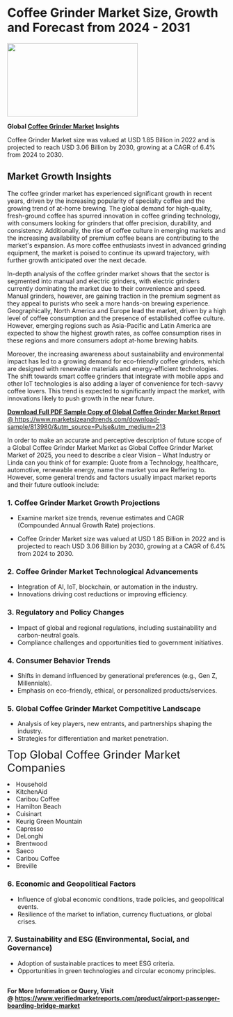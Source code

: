 <H1>Coffee Grinder Market Size, Growth and Forecast from 2024 - 2031</H1><img class="aligncenter size-medium wp-image-584254" src="https://thirdeyenews.in/wp-content/uploads/2024/09/Global-Market-Research-300x168.jpeg" alt="" width="300" height="168" /><p><strong>Global&nbsp;<a href="https://www.marketsizeandtrends.com/download-sample/813980/&amp;utm_source=Pulse&amp;utm_medium=213">Coffee Grinder Market</a> Insights</strong></p><p>Coffee Grinder Market size was valued at USD 1.85 Billion in 2022 and is projected to reach USD 3.06 Billion by 2030, growing at a CAGR of 6.4% from 2024 to 2030.</p><p><h2>Market Growth Insights</h2> <p>The coffee grinder market has experienced significant growth in recent years, driven by the increasing popularity of specialty coffee and the growing trend of at-home brewing. The global demand for high-quality, fresh-ground coffee has spurred innovation in coffee grinding technology, with consumers looking for grinders that offer precision, durability, and consistency. Additionally, the rise of coffee culture in emerging markets and the increasing availability of premium coffee beans are contributing to the market's expansion. As more coffee enthusiasts invest in advanced grinding equipment, the market is poised to continue its upward trajectory, with further growth anticipated over the next decade.</p> <p><a href="#"></a></p> <p>In-depth analysis of the coffee grinder market shows that the sector is segmented into manual and electric grinders, with electric grinders currently dominating the market due to their convenience and speed. Manual grinders, however, are gaining traction in the premium segment as they appeal to purists who seek a more hands-on brewing experience. Geographically, North America and Europe lead the market, driven by a high level of coffee consumption and the presence of established coffee culture. However, emerging regions such as Asia-Pacific and Latin America are expected to show the highest growth rates, as coffee consumption rises in these regions and more consumers adopt at-home brewing habits.</p> <p>Moreover, the increasing awareness about sustainability and environmental impact has led to a growing demand for eco-friendly coffee grinders, which are designed with renewable materials and energy-efficient technologies. The shift towards smart coffee grinders that integrate with mobile apps and other IoT technologies is also adding a layer of convenience for tech-savvy coffee lovers. This trend is expected to significantly impact the market, with innovations likely to push growth in the near future.</p> <p><a href="#"></p><p><span class=""><strong>Download Full PDF Sample Copy of Global Coffee Grinder Market Report</strong> @ <a href="https://www.marketsizeandtrends.com/download-sample/813980/&amp;utm_source=Pulse&amp;utm_medium=213" target="_blank">https://www.marketsizeandtrends.com/download-sample/813980/&amp;utm_source=Pulse&amp;utm_medium=213</a></span></p><p>In order to make an accurate and perceptive description of future scope of a Global&nbsp;Coffee Grinder Market Market as Global&nbsp;Coffee Grinder Market Market of 2025, you need to describe a clear Vision &ndash; What Industry or Linda can you think of for example: Quote from a Technology, healthcare, automotive, renewable energy, name the market you are Reffering to. However, some general trends and factors usually impact market reports and their future outlook include:</p><h3>1.&nbsp;<strong>Coffee Grinder Market Growth Projections</strong></h3><ul><li>Examine market size trends, revenue estimates and CAGR (Compounded Annual Growth Rate) projections.</li><li><p>Coffee Grinder Market size was valued at USD 1.85 Billion in 2022 and is projected to reach USD 3.06 Billion by 2030, growing at a CAGR of 6.4% from 2024 to 2030.</p></li></ul><h3>2.&nbsp;<strong>Coffee Grinder Market Technological Advancements</strong></h3><ul><li>Integration of AI, IoT, blockchain, or automation in the industry.</li><li>Innovations driving cost reductions or improving efficiency.</li></ul><h3>3.&nbsp;<strong>Regulatory and Policy Changes</strong></h3><ul><li>Impact of global and regional regulations, including sustainability and carbon-neutral goals.</li><li>Compliance challenges and opportunities tied to government initiatives.</li></ul><h3>4.&nbsp;<strong>Consumer Behavior Trends</strong></h3><ul><li>Shifts in demand influenced by generational preferences (e.g., Gen Z, Millennials).</li><li>Emphasis on eco-friendly, ethical, or personalized products/services.</li></ul><h3>5.&nbsp;<strong>Global Coffee Grinder Market Competitive Landscape</strong></h3><ul><li>Analysis of key players, new entrants, and partnerships shaping the industry.</li><li>Strategies for differentiation and market penetration.</li></ul><p data-pm-slice="1 1 []"><span style="color: inherit; font-family: inherit; font-size: 25px;">Top Global Coffee Grinder Market Companies</span></p><div class="" data-test-id=""><p><li>Household</li><li> KitchenAid</li><li> Caribou Coffee</li><li> Hamilton Beach</li><li> Cuisinart</li><li> Keurig Green Mountain</li><li> Capresso</li><li> DeLonghi</li><li> Brentwood</li><li> Saeco</li><li> Caribou Coffee</li><li> Breville</li></p></div><h3>6.&nbsp;<strong>Economic and Geopolitical Factors</strong></h3><ul><li>Influence of global economic conditions, trade policies, and geopolitical events.</li><li>Resilience of the market to inflation, currency fluctuations, or global crises.</li></ul><h3>7.&nbsp;<strong>Sustainability and ESG (Environmental, Social, and Governance)</strong></h3><ul><li>Adoption of sustainable practices to meet ESG criteria.</li><li>Opportunities in green technologies and circular economy principles.</li></ul><h2><strong style="font-size: 14px;">For More Information or Query, Visit @&nbsp;</strong><a style="background-color: #ffffff; font-size: 14px;" href="https://www.marketsizeandtrends.com/report/coffee-grinder-market/" target="_blank">https://www.verifiedmarketreports.com/product/airport-passenger-boarding-bridge-market</a></h2>
